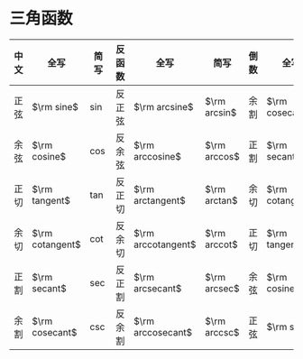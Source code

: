 # 三角函数

| 中文 | 全写      | 简写 | 反函数   | 全写         | 简写   | 倒数 | 全写      | 简写 |
| ---- | --------- | ---- | ------ | ------------ | ------ | ---- | --------- | ---- |
| 正弦 | $\rm sine$      | $\sin$  | 反正弦 | $\rm arcsine$      | $\rm arcsin$ | 余割 | $\rm cosecant$  | $\csc$  |
| 余弦 | $\rm cosine$    | $\cos$  | 反余弦 | $\rm arccosine$    | $\rm arccos$ | 正割 | $\rm secant$    | $\sec$  |
| 正切 | $\rm tangent$   | $\tan$  | 反正切 | $\rm arctangent$   | $\rm arctan$ | 余切 | $\rm cotangent$ | $\cot$  |
| 余切 | $\rm cotangent$ | $\cot$  | 反余切 | $\rm arccotangent$ | $\rm arccot$ | 正切 | $\rm tangent$   | $\tan$  |
| 正割 | $\rm secant$    | $\sec$  | 反正割 | $\rm arcsecant$    | $\rm arcsec$ | 余弦 | $\rm cosine$    | $\cos$  |
| 余割 | $\rm cosecant$  | $\csc$  | 反余割 | $\rm arccosecant$  | $\rm arccsc$ | 正弦 | $\rm sine$      | $\sin$  |

